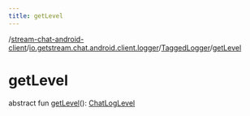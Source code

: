 ```yaml
---
title: getLevel
---
```

/[stream-chat-android-client](../../index.md)/[io.getstream.chat.android.client.logger](../index.md)/[TaggedLogger](index.md)/[getLevel](getLevel.md)  
  
  
  
# getLevel  
abstract fun [getLevel](getLevel.md)(): [ChatLogLevel](../ChatLogLevel/index.md)
